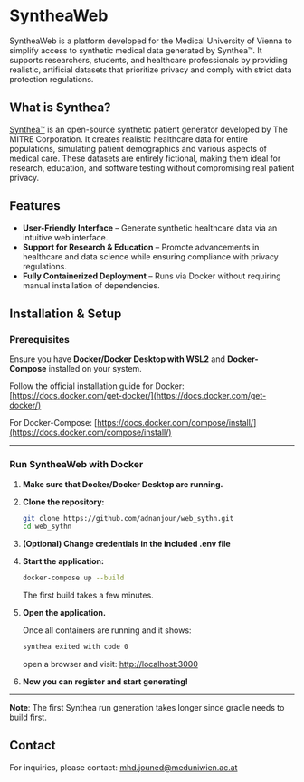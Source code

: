 # SyntheaWeb

SyntheaWeb is a platform developed for the Medical University of Vienna to simplify access to synthetic medical data generated by Synthea™. It supports researchers, students, and healthcare professionals by providing realistic, artificial datasets that prioritize privacy and comply with strict data protection regulations.

## What is Synthea?

[Synthea™](https://synthetichealth.github.io/synthea/) is an open-source synthetic patient generator developed by The MITRE Corporation. It creates realistic healthcare data for entire populations, simulating patient demographics and various aspects of medical care. These datasets are entirely fictional, making them ideal for research, education, and software testing without compromising real patient privacy.

## Features

- **User-Friendly Interface** – Generate synthetic healthcare data via an intuitive web interface.
- **Support for Research & Education** – Promote advancements in healthcare and data science while ensuring compliance with privacy regulations.
- **Fully Containerized Deployment** – Runs via Docker without requiring manual installation of dependencies.

## Installation & Setup

### Prerequisites

Ensure you have **Docker/Docker Desktop with WSL2** and **Docker-Compose** installed on your system.

Follow the official installation guide for Docker: [https://docs.docker.com/get-docker/](https://docs.docker.com/get-docker/)

For Docker-Compose: [https://docs.docker.com/compose/install/](https://docs.docker.com/compose/install/)

---

### **Run SyntheaWeb with Docker**

1. **Make sure that Docker/Docker Desktop are running.**

2. **Clone the repository:**

   ```sh
   git clone https://github.com/adnanjoun/web_sythn.git
   cd web_sythn
   ```
3. **(Optional) Change credentials in the included .env file**
4. **Start the application:**

   ```sh
   docker-compose up --build
   ```

   The first build takes a few minutes.

5. **Open the application.**

   Once all containers are running and it shows:

   ```sh
   synthea exited with code 0
   ```

   open a browser and visit:
   [http://localhost:3000](http://localhost:3000)

6. **Now you can register and start generating!**

---

**Note**: The first Synthea run generation takes longer since gradle needs to build first.

## Contact

For inquiries, please contact: mhd.jouned@meduniwien.ac.at
